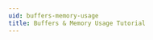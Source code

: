 ```yaml
---
uid: buffers-memory-usage
title: Buffers & Memory Usage Tutorial
---
```

<!--
### Memory monitor

![Breakout board memory monitor processing graph](/images/breakout-tut_mem-monitor-graph.svg)

The hardware first-in-first-out (FIFO) memory use is monitored using 8-bit digital output port is
updated using a <xref:OpenEphys.Onix1.MemoryMonitorData> operator. A snapshot of the hardware FIFO's
use is taken at regular intervals at a rate determined in the configuration [breakout board
configuration](#configurebreakoutboard). The <xref:OpenEphys.Onix1.MemoryMonitorDataFrame>s are
saved and re-emitted by a `CsvWriter`. They can then be expanded by right-clicking the node and
hovering over `Output` in the resulting context menu, in this case to access the `PercentUsed`,
which shows the amount of the percent of hardware FIFO that occupied by data. This is a diagnostic
data stream that is most useful in the context of closed-loop performance. It tells the user if data
is being consumed rapidly enough by the host PC to keep up with data production by the hardware. The
hardware FIFO is a buffer that is required to deal with the fact that computers with normal
operating systems cannot perform operations with strict regularity. When there are hiccups in
acquisition, the hardware FIFO picks up the slack, but should then be cleared immediately. To get
the lowest latencies, the `BlockReadSize` should be as small as possible *while the memory use
percentage remains around 0%*.

> [!WARNING]
> If the hardware FIFO's `PercentUsed` is non-zero for long time periods, or is increasing, the
> `BlockReadSize` setting is too small (see [StartAcquisition](#startacquisition)). A small
> `BlockReadSize` will mean that the host computer does not have to wait long for enough data to
> become available to propagate it forward, but will reduce overall bandwidth by increasing the
> frequency at which the host computer checks if data is available and performs hardware reads.

- The `BufferSize` is set to 50. This means that 50 samples will be collected from each of the 12
  analog input and packed into a <xref:OpenEphys.Onix1.BreakoutAnalogInputDataFrame> that is
  propagated downstream (each frame will contain a 50-element `Clock` vector and a 12-channel x
  50-sample `AnalogData` matrix). The analog input are sampled at 100 kHz per channel so this
  corresponds to 500 microseconds of data. That's lower than the minimal latency introduced by the
  `BlockReadSize` setting. Therefore, our chosen `BufferSize` will not impose a significant effect on
  processing latency: the buffer will be filled essentially every time hardware is accessed and
  propagated instantly.

  -->